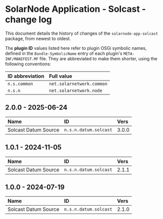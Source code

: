 # SolarNode Application - Solcast - change log

This document details the history of changes of the `solarnode-app-solcast` package, from
newest to oldest.

The **plugin ID** values listed here refer to plugin OSGi symbolic names, defined in the
`Bundle-SymbolicName` entry of each plugin's `META-INF/MANIFEST.MF` file. They are abbreviated to
make them shorter, using the following conventions:

| ID abbreviation | Full value                |
|:----------------|:--------------------------|
| `n.s.common`    | `net.solarnetwork.common` |
| `n.s.n`         | `net.solarnetwork.node`   |

## 2.0.0 - 2025-06-24

| Name                 | ID                    | Vers  |
|:---------------------|:----------------------|:------|
| Solcast Datum Source | `n.s.n.datum.solcast` | 3.0.0 |


## 1.0.1 - 2024-11-05

| Name                 | ID                    | Vers  |
|:---------------------|:----------------------|:------|
| Solcast Datum Source | `n.s.n.datum.solcast` | 2.1.1 |


## 1.0.0 - 2024-07-19

| Name                 | ID                    | Vers  |
|:---------------------|:----------------------|:------|
| Solcast Datum Source | `n.s.n.datum.solcast` | 2.1.0 |
